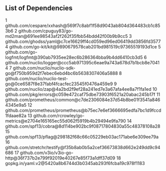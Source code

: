 List of Dependencies
---

1	github.com/cespare/xxhash@569f7c8abf1f58d9043ab804d364483cb1c853b6
2	github.com/cpuguy83/go-md2man@691ee98543af2f262f35fbb54bdd42f00b9b9cc5
3	github.com/ghodss/yaml@c7ce16629ff4cd059ed96ed06419dd3856fd3577
4	github.com/go-kit/kit@9890679578cab201bd981519c97365519193d1ce
5	github.com/go-logfmt/logfmt@390ab7935ee28ec6b286364bba9b4dd6410cb3d5
6	github.com/nuclio/logger@ccc5ab971395c6eae9a743a678d7b1bcb8e70414
7	github.com/nuclio/nuclio-sdk-go@f750b959d2f7ebec6ebd4bc6b5638307406a5888
8	github.com/nuclio/nuclio-test-go@0ce6587f8e37fabf4fcacfec23545f0476a459e9
9	github.com/nuclio/zap@4a2bd2f9ef28a241ed7e3a67afa4ee8a7f1fa1ed
10	github.com/pkg/errors@c059e472caf75dbe73903f6521a20abac245b17f
11	github.com/prometheus/common@c7de2306084e37d54b8be01f3541a8464345e9a5
12	github.com/prometheus/prometheus@b75ec7e6ef3666695edfa7bc1d9fccd1fdaae82a
13	github.com/rcrowley/go-metrics@e2704e165165ec55d062f5919b4b29494e9fa790
14	github.com/spf13/cobra@8d114be902bc9f08717804830a55c48378108a28
15	github.com/spf13/pflag@298182f68c66c05229eb03ac171abe6e309ee79a
16	github.com/stretchr/testify@f35b8ab0b5a2cef36673838d662e249dd9c94686
17	github.com/v3io/v3io-go-http@36f737b2e799f92019e40267e85f73a1dff37d09
18	gopkg.in/yaml.v2@5420a8b6744d3b0345ab293f6fcba19c978f1183
